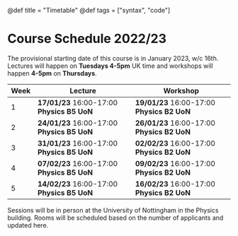 @def title = "Timetable"
@def tags = ["syntax", "code"]

# Course Schedule 2022/23

The provisional starting date of this course is in January 2023, w/c 16th. Lectures will happen on **Tuesdays 4-5pm** UK time and workshops will happen **4-5pm** on **Thursdays**.

| Week | Lecture                                     | Workshop                                    |
|------|---------------------------------------------|---------------------------------------------|
| 1    | **17/01/23** 16:00-17:00 **Physics B5 UoN** | **19/01/23** 16:00-17:00 **Physics B2 UoN** |
| 2    | **24/01/23** 16:00-17:00 **Physics B5 UoN** | **26/01/23** 16:00-17:00 **Physics B2 UoN** |
| 3    | **31/01/23** 16:00-17:00 **Physics B5 UoN** | **02/02/23** 16:00-17:00 **Physics B2 UoN** |
| 4    | **07/02/23** 16:00-17:00 **Physics B5 UoN** | **09/02/23** 16:00-17:00 **Physics B2 UoN** |
| 5    | **14/02/23** 16:00-17:00 **Physics B5 UoN** | **16/02/23** 16:00-17:00 **Physics B2 UoN** |

Sessions will be in person at the University of Nottingham in the Physics building. Rooms will be scheduled based on the number of applicants and updated here.